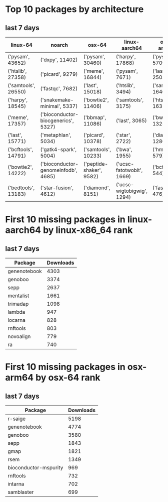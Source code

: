 # Top 10 packages by architecture
## last 7 days
|linux-64 | noarch | osx-64 | linux-aarch64 | osx-arm64 | 
|-|-|-|-|-|
|('pysam', 43652) |('dxpy', 11402) |('pysam', 30460) |('harpy', 17868) |('pysam', 5709) |
|('htslib', 27358) |('picard', 9279) |('meme', 16844) |('pysam', 7671) |('last', 2505) |
|('samtools', 26550) |('fastqc', 7682) |('last', 15018) |('htslib', 3494) |('samtools', 1640) |
|('harpy', 18545) |('snakemake-minimal', 5337) |('bowtie2', 11406) |('samtools', 3175) |('htslib', 1631) |
|('meme', 17357) |('bioconductor-biocgenerics', 5327) |('bbmap', 11086) |('last', 3065) |('bwa', 1325) |
|('last', 15771) |('metaphlan', 5034) |('picard', 10378) |('star', 2722) |('diamond', 1280) |
|('bcftools', 14791) |('gatk4-spark', 5004) |('samtools', 10233) |('bwa', 1955) |('hmmer', 579) |
|('bowtie2', 14222) |('bioconductor-genomeinfodb', 4685) |('peptide-shaker', 9582) |('ucsc-fatotwobit', 1669) |('bcftools', 544) |
|('bedtools', 13183) |('star-fusion', 4612) |('diamond', 8151) |('ucsc-wigtobigwig', 1294) |('fasttree', 476) |
# First 10 missing packages in linux-aarch64 by linux-x86_64 rank
## last 7 days

| Package | Downloads |
| - | - |
| genenotebook | 4303 | 
| genoboo | 3374 | 
| sepp | 2637 | 
| mentalist | 1661 | 
| trimadap | 1098 | 
| lambda | 947 | 
| locarna | 828 | 
| rnftools | 803 | 
| novoalign | 779 | 
| ra | 740 | 
# First 10 missing packages in osx-arm64 by osx-64 rank
## last 7 days

| Package | Downloads |
| - | - |
| r-saige | 5198 | 
| genenotebook | 4774 | 
| genoboo | 3580 | 
| sepp | 1843 | 
| gmap | 1821 | 
| rsem | 1349 | 
| bioconductor-mspurity | 969 | 
| rnftools | 732 | 
| intarna | 702 | 
| samblaster | 699 | 
